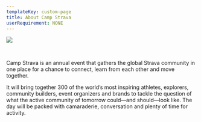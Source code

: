 ```yaml
---
templateKey: custom-page
title: About Camp Strava
userRequirement: NONE
---
```

![](/img/cs23-email-header-generic-v2.png)

<br>

Camp Strava is an annual event that gathers the global Strava community in one place for a chance to connect, learn from each other and move together.

It will bring together 300 of the world’s most inspiring athletes, explorers, community builders, event organizers and brands to tackle the question of what the active community of tomorrow could—and should—look like. The day will be packed with camaraderie, conversation and plenty of time for activity.